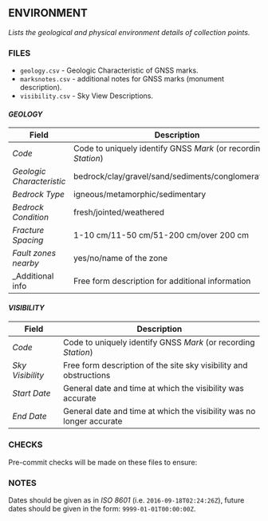 ## ENVIRONMENT ##

_Lists the geological and physical environment details of collection points._

### FILES ###

* `geology.csv` - Geologic Characteristic of GNSS marks.
* `marksnotes.csv` - additional notes for GNSS marks (monument description).
* `visibility.csv` - Sky View Descriptions.


#### _GEOLOGY_ ####

| Field | Description |
| --- | --- |
| _Code_ | Code to uniquely identify GNSS _Mark_ (or recording _Station_)
| _Geologic Characteristic_ | bedrock/clay/gravel/sand/sediments/conglomerate/etc
| _Bedrock Type_ | igneous/metamorphic/sedimentary
| _Bedrock Condition_ | fresh/jointed/weathered
| _Fracture Spacing_ | 1-10 cm/11-50 cm/51-200 cm/over 200 cm
| _Fault zones nearby_  | yes/no/name of the zone
| _Additional info | Free form description for additional information

#### _VISIBILITY_ ####

| Field | Description |
| --- | --- |
| _Code_ | Code to uniquely identify GNSS _Mark_ (or recording _Station_)
| _Sky Visibility_ | Free form description of the site sky visibility and obstructions
| _Start Date_ | General date and time at which the visibility was accurate
| _End Date_ | General date and time at which the visibility was no longer accurate



### CHECKS ###

Pre-commit checks will be made on these files to ensure:

### NOTES ###

Dates should be given as in _ISO 8601_ (i.e. `2016-09-18T02:24:26Z`), future dates should be given in the form: `9999-01-01T00:00:00Z`.

